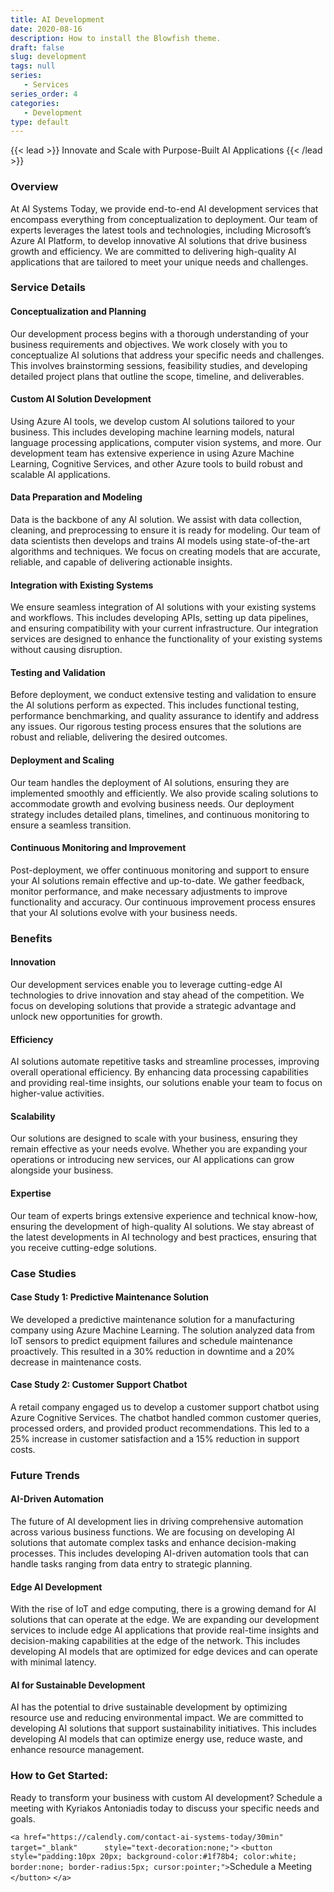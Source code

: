 ```yaml
---
title: AI Development
date: 2020-08-16
description: How to install the Blowfish theme.
draft: false
slug: development
tags: null
series:
   - Services
series_order: 4
categories:
   - Development
type: default
---
```

{{< lead >}}
Innovate and Scale with Purpose-Built AI Applications
{{< /lead >}}

### Overview

At AI Systems Today, we provide end-to-end AI development services that encompass everything from conceptualization to deployment. Our team of experts leverages the latest tools and technologies, including Microsoft’s Azure AI Platform, to develop innovative AI solutions that drive business growth and efficiency. We are committed to delivering high-quality AI applications that are tailored to meet your unique needs and challenges.

### Service Details

#### Conceptualization and Planning

Our development process begins with a thorough understanding of your business requirements and objectives. We work closely with you to conceptualize AI solutions that address your specific needs and challenges. This involves brainstorming sessions, feasibility studies, and developing detailed project plans that outline the scope, timeline, and deliverables.

#### Custom AI Solution Development

Using Azure AI tools, we develop custom AI solutions tailored to your business. This includes developing machine learning models, natural language processing applications, computer vision systems, and more. Our development team has extensive experience in using Azure Machine Learning, Cognitive Services, and other Azure tools to build robust and scalable AI applications.

#### Data Preparation and Modeling

Data is the backbone of any AI solution. We assist with data collection, cleaning, and preprocessing to ensure it is ready for modeling. Our team of data scientists then develops and trains AI models using state-of-the-art algorithms and techniques. We focus on creating models that are accurate, reliable, and capable of delivering actionable insights.

#### Integration with Existing Systems

We ensure seamless integration of AI solutions with your existing systems and workflows. This includes developing APIs, setting up data pipelines, and ensuring compatibility with your current infrastructure. Our integration services are designed to enhance the functionality of your existing systems without causing disruption.

#### Testing and Validation

Before deployment, we conduct extensive testing and validation to ensure the AI solutions perform as expected. This includes functional testing, performance benchmarking, and quality assurance to identify and address any issues. Our rigorous testing process ensures that the solutions are robust and reliable, delivering the desired outcomes.

#### Deployment and Scaling

Our team handles the deployment of AI solutions, ensuring they are implemented smoothly and efficiently. We also provide scaling solutions to accommodate growth and evolving business needs. Our deployment strategy includes detailed plans, timelines, and continuous monitoring to ensure a seamless transition.

#### Continuous Monitoring and Improvement

Post-deployment, we offer continuous monitoring and support to ensure your AI solutions remain effective and up-to-date. We gather feedback, monitor performance, and make necessary adjustments to improve functionality and accuracy. Our continuous improvement process ensures that your AI solutions evolve with your business needs.

### Benefits

#### Innovation

Our development services enable you to leverage cutting-edge AI technologies to drive innovation and stay ahead of the competition. We focus on developing solutions that provide a strategic advantage and unlock new opportunities for growth.

#### Efficiency

AI solutions automate repetitive tasks and streamline processes, improving overall operational efficiency. By enhancing data processing capabilities and providing real-time insights, our solutions enable your team to focus on higher-value activities.

#### Scalability

Our solutions are designed to scale with your business, ensuring they remain effective as your needs evolve. Whether you are expanding your operations or introducing new services, our AI applications can grow alongside your business.

#### Expertise

Our team of experts brings extensive experience and technical know-how, ensuring the development of high-quality AI solutions. We stay abreast of the latest developments in AI technology and best practices, ensuring that you receive cutting-edge solutions.

### Case Studies

#### Case Study 1: Predictive Maintenance Solution

We developed a predictive maintenance solution for a manufacturing company using Azure Machine Learning. The solution analyzed data from IoT sensors to predict equipment failures and schedule maintenance proactively. This resulted in a 30% reduction in downtime and a 20% decrease in maintenance costs.

#### Case Study 2: Customer Support Chatbot

A retail company engaged us to develop a customer support chatbot using Azure Cognitive Services. The chatbot handled common customer queries, processed orders, and provided product recommendations. This led to a 25% increase in customer satisfaction and a 15% reduction in support costs.

### Future Trends

#### AI-Driven Automation

The future of AI development lies in driving comprehensive automation across various business functions. We are focusing on developing AI solutions that automate complex tasks and enhance decision-making processes. This includes developing AI-driven automation tools that can handle tasks ranging from data entry to strategic planning.

#### Edge AI Development

With the rise of IoT and edge computing, there is a growing demand for AI solutions that can operate at the edge. We are expanding our development services to include edge AI applications that provide real-time insights and decision-making capabilities at the edge of the network. This includes developing AI models that are optimized for edge devices and can operate with minimal latency.

#### AI for Sustainable Development

AI has the potential to drive sustainable development by optimizing resource use and reducing environmental impact. We are committed to developing AI solutions that support sustainability initiatives. This includes developing AI models that can optimize energy use, reduce waste, and enhance resource management.

### How to Get Started:

Ready to transform your business with custom AI development? Schedule a meeting with Kyriakos Antoniadis today to discuss your specific needs and goals.

`<a href="https://calendly.com/contact-ai-systems-today/30min"      target="_blank"      style="text-decoration:none;">`
      `<button style="padding:10px 20px; background-color:#1f78b4; color:white; border:none; border-radius:5px; cursor:pointer;">`Schedule a Meeting
      `</button>`
`</a>`
